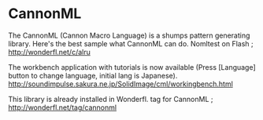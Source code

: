 CannonML
====
The CannonML (Cannon Macro Language) is a shumps pattern generating library. Here's the best sample what CannonML can do.
Nomltest on Flash ; http://wonderfl.net/c/alru

The workbench application with tutorials is now available (Press [Language] button to change language, initial lang is Japanese).
http://soundimpulse.sakura.ne.jp/SolidImage/cml/workingbench.html

This library is already installed in Wonderfl.
tag for CannonML ; http://wonderfl.net/tag/cannonml

